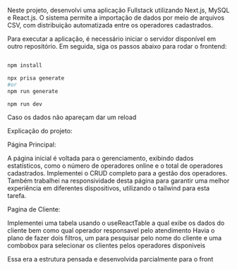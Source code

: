 Neste projeto, desenvolvi uma aplicação Fullstack utilizando Next.js, MySQL e React.js. O sistema permite a importação de dados por meio de arquivos CSV, com distribuição automatizada entre os operadores cadastrados.

Para executar a aplicação, é necessário iniciar o servidor disponível em outro repositório. Em seguida, siga os passos abaixo para rodar o frontend:

```bash

npm install

npx prisa generate
#or
npm run generate

npm run dev
```

Caso os dados não apareçam dar um reload

Explicação do projeto:

Página Principal:

A página inicial é voltada para o gerenciamento, exibindo dados estatísticos, como o número de operadores online e o total de operadores cadastrados.
Implementei o CRUD completo para a gestão dos operadores. 
Também trabalhei na responsividade desta página para garantir uma melhor experiência em diferentes dispositivos, utilizando o tailwind para esta tarefa.

Pagina de Cliente:

Implementei uma tabela usando o useReactTable a qual exibe os dados do cliente bem como qual operador responsavel pelo atendimento
Havia o plano de fazer dois filtros, um para pesquisar pelo nome do cliente e uma combobox para selecionar os clientes pelos operadores disponiveis

Essa era a estrutura pensada e desenvolvida parcialmente para o front


